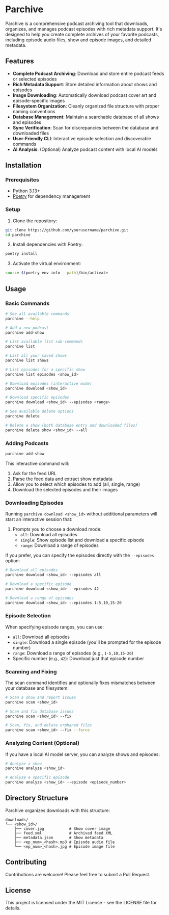 # Parchive

Parchive is a comprehensive podcast archiving tool that downloads, organizes, and manages podcast episodes with rich metadata support. It's designed to help you create complete archives of your favorite podcasts, including episode audio files, show and episode images, and detailed metadata.

## Features

- **Complete Podcast Archiving**: Download and store entire podcast feeds or selected episodes
- **Rich Metadata Support**: Store detailed information about shows and episodes
- **Image Downloading**: Automatically download podcast cover art and episode-specific images
- **Filesystem Organization**: Cleanly organized file structure with proper naming conventions
- **Database Management**: Maintain a searchable database of all shows and episodes
- **Sync Verification**: Scan for discrepancies between the database and downloaded files
- **User-Friendly CLI**: Interactive episode selection and discoverable commands
- **AI Analysis**: (Optional) Analyze podcast content with local AI models

## Installation

### Prerequisites

- Python 3.13+
- [Poetry](https://python-poetry.org/) for dependency management

### Setup

1. Clone the repository:
```bash
git clone https://github.com/yourusername/parchive.git
cd parchive
```

2. Install dependencies with Poetry:
```bash
poetry install
```

3. Activate the virtual environment:
```bash
source $(poetry env info --path)/bin/activate
```

## Usage

### Basic Commands

```bash
# See all available commands
parchive --help

# Add a new podcast
parchive add-show

# List available list sub-commands
parchive list

# List all your saved shows
parchive list shows

# List episodes for a specific show
parchive list episodes <show_id>

# Download episodes (interactive mode)
parchive download <show_id>

# Download specific episodes
parchive download <show_id> --episodes <range>

# See available delete options
parchive delete

# Delete a show (both database entry and downloaded files)
parchive delete show <show_id> --all
```

### Adding Podcasts

```bash
parchive add-show
```
This interactive command will:
1. Ask for the feed URL
2. Parse the feed data and extract show metadata
3. Allow you to select which episodes to add (all, single, range)
4. Download the selected episodes and their images

### Downloading Episodes

Running `parchive download <show_id>` without additional parameters will start an interactive session that:

1. Prompts you to choose a download mode:
   - `all`: Download all episodes
   - `single`: Show episode list and download a specific episode
   - `range`: Download a range of episodes

If you prefer, you can specify the episodes directly with the `--episodes` option:

```bash
# Download all episodes
parchive download <show_id> --episodes all

# Download a specific episode
parchive download <show_id> --episodes 42

# Download a range of episodes
parchive download <show_id> --episodes 1-5,10,15-20
```

### Episode Selection

When specifying episode ranges, you can use:

- `all`: Download all episodes
- `single`: Download a single episode (you'll be prompted for the episode number)
- `range`: Download a range of episodes (e.g., `1-5,10,15-20`)
- Specific number (e.g., `42`): Download just that episode number

### Scanning and Fixing

The scan command identifies and optionally fixes mismatches between your database and filesystem:

```bash
# Scan a show and report issues
parchive scan <show_id>

# Scan and fix database issues
parchive scan <show_id> --fix

# Scan, fix, and delete orphaned files
parchive scan <show_id> --fix --force
```

### Analyzing Content (Optional)

If you have a local AI model server, you can analyze shows and episodes:

```bash
# Analyze a show
parchive analyze <show_id>

# Analyze a specific episode
parchive analyze <show_id> --episode <episode_number>
```

## Directory Structure

Parchive organizes downloads with this structure:

```
downloads/
└── <show_id>/
    ├── cover.jpg           # Show cover image
    ├── feed.xml            # Archived feed XML
    ├── metadata.json       # Show metadata
    ├── <ep_num>_<hash>.mp3 # Episode audio file
    └── <ep_num>_<hash>.jpg # Episode image file
```

## Contributing

Contributions are welcome! Please feel free to submit a Pull Request.

## License

This project is licensed under the MIT License - see the LICENSE file for details.
